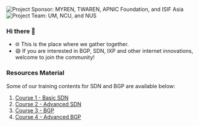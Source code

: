 ![Project Sponsor: MYREN, TWAREN, APNIC Foundation, and ISIF Asia](https://sdxproj.itlab.cc/misc/sponsor.png)
![Project Team: UM, NCU, and NUS](https://sdxproj.itlab.cc/misc/team.png)

### Hi there 👋

 - 🌐 This is the place where we gather together.
 - 😄 If you are interested in BGP, SDN, IXP and other internet innovations, welcome to join the community!
 
### Resources Material

Some of our training contents for SDN and BGP are available below:
1. [Course 1 - Basic SDN](https://github.com/ISIF-UM-2022/Course-1-Introduction-to-Software-Defined-Networking-SDN)
2. [Course 2 - Advanced SDN](https://github.com/ISIF-UM-2022/Course-2-Advanced-Software-Defined-Networking-SDN)
3. [Course 3 - BGP]()
4. [Course 4 - Advanced BGP]()


